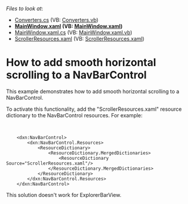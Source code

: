 <!-- default file list -->
*Files to look at*:

* [Converters.cs](./CS/NavigationScrolling/Converters.cs) (VB: [Converters.vb](./VB/NavigationScrolling/Converters.vb))
* **[MainWindow.xaml](./CS/NavigationScrolling/MainWindow.xaml) (VB: [MainWindow.xaml](./VB/NavigationScrolling/MainWindow.xaml))**
* [MainWindow.xaml.cs](./CS/NavigationScrolling/MainWindow.xaml.cs) (VB: [MainWindow.xaml.vb](./VB/NavigationScrolling/MainWindow.xaml.vb))
* [ScrollerResources.xaml](./CS/NavigationScrolling/ScrollerResources.xaml) (VB: [ScrollerResources.xaml](./VB/NavigationScrolling/ScrollerResources.xaml))
<!-- default file list end -->
# How to add smooth horizontal scrolling to a NavBarControl


<p>This example demonstrates how to add smooth horizontal scrolling to a NavBarControl.</p><p>To activate this functionality, add the "ScrollerResources.xaml" resource dictionary to the NavBarControl resources. For example:</p><p><br />


```xaml
    <dxn:NavBarControl>
        <dxn:NavBarControl.Resources>
            <ResourceDictionary>
                <ResourceDictionary.MergedDictionaries>
                    <ResourceDictionary Source="ScrollerResources.xaml"/>
                </ResourceDictionary.MergedDictionaries>
            </ResourceDictionary>
        </dxn:NavBarControl.Resources>
    </dxn:NavBarControl>
```

</p><p>This solution doesn't work for ExplorerBarView.</p>

<br/>


